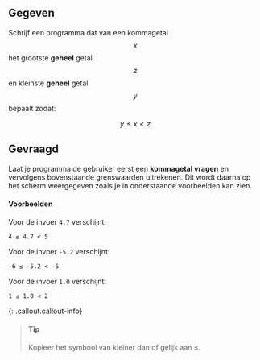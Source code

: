 ## Gegeven

Schrijf een programma dat van een kommagetal $$x$$ het grootste **geheel** getal $$z$$ en kleinste **geheel** getal $$y$$ bepaalt zodat:

$$
y \leqslant x < z
$$

## Gevraagd

Laat je programma de gebruiker eerst een **kommagetal vragen** en vervolgens bovenstaande grenswaarden uitrekenen. Dit wordt daarna op het scherm weergegeven zoals je in onderstaande voorbeelden kan zien.

#### Voorbeelden

Voor de invoer `4.7` verschijnt:
```
4 ≤ 4.7 < 5 
```

Voor de invoer `-5.2` verschijnt:
```
-6 ≤ -5.2 < -5
```

Voor de invoer `1.0` verschijnt:
```
1 ≤ 1.0 < 2
```

{: .callout.callout-info}
>#### Tip
> Kopieer het symbool van kleiner dan of gelijk aan ≤.
